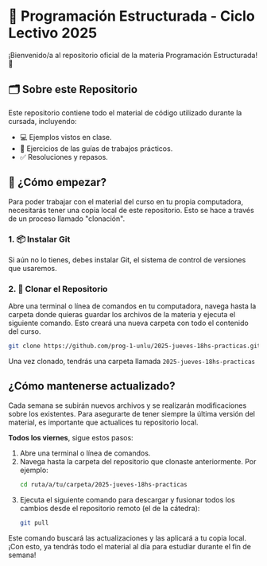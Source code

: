# 📖 Programación Estructurada - Ciclo Lectivo 2025

¡Bienvenido/a al repositorio oficial de la materia Programación Estructurada! 👋


## 🗂️ Sobre este Repositorio

Este repositorio contiene todo el material de código utilizado durante la cursada, incluyendo:

*   💻 Ejemplos vistos en clase.
*   📝 Ejercicios de las guías de trabajos prácticos.
*   ✅ Resoluciones y repasos.

## 🚀 ¿Cómo empezar?

Para poder trabajar con el material del curso en tu propia computadora, necesitarás tener una copia local de este repositorio. Esto se hace a través de un proceso llamado "clonación".

### 1. 📦 Instalar Git

Si aún no lo tienes, debes instalar Git, el sistema de control de versiones que usaremos.

### 2. 🐑 Clonar el Repositorio

Abre una terminal o línea de comandos en tu computadora, navega hasta la carpeta donde quieras guardar los archivos de la materia y ejecuta el siguiente comando. Esto creará una nueva carpeta con todo el contenido del curso.

```bash
git clone https://github.com/prog-1-unlu/2025-jueves-18hs-practicas.git
```

Una vez clonado, tendrás una carpeta llamada `2025-jueves-18hs-practicas`

## ¿Cómo mantenerse actualizado?

Cada semana se subirán nuevos archivos y se realizarán modificaciones sobre los existentes. Para asegurarte de tener siempre la última versión del material, es importante que actualices tu repositorio local.

**Todos los viernes**, sigue estos pasos:

1. Abre una terminal o línea de comandos.
2. Navega hasta la carpeta del repositorio que clonaste anteriormente. Por  ejemplo:
    ```bash
    cd ruta/a/tu/carpeta/2025-jueves-18hs-practicas
    ```
3. Ejecuta el siguiente comando para descargar y fusionar todos los cambios desde el repositorio remoto (el de la cátedra):
    ```bash
    git pull
    ```

Este comando buscará las actualizaciones y las aplicará a tu copia local. ¡Con esto, ya tendrás todo el material al día para estudiar durante el fin de semana!